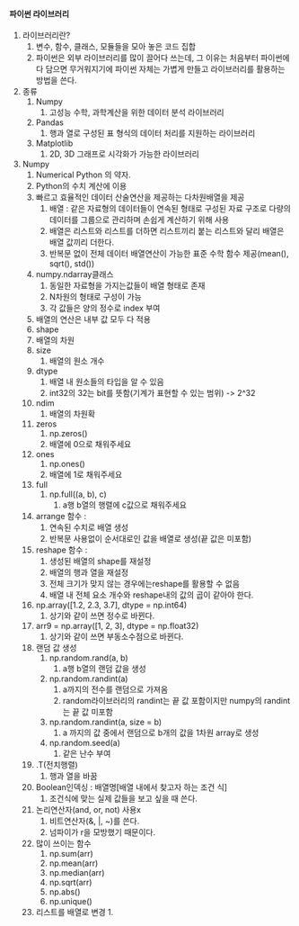 #### 파이썬 라이브러리

1. 라이브러리란?
   1. 변수, 함수, 클래스, 모듈들을 모아 놓은 코드 집합
   2. 파이썬은 외부 라이브러리를 많이 끌어다 쓰는데, 그 이유는 처음부터 파이썬에 다 담으면 무거워지기에 파이썬 자체는 가볍게 만들고 라이브러리를 활용하는 방법을 쓴다.
2. 종류 
   1. Numpy
      1. 고성능 수학, 과학계산을 위한 데이터 분석 라이브러리
   2. Pandas
      1. 행과 열로 구성된 표 형식의 데이터 처리를 지원하는 라이브러리
   3. Matplotlib
      1. 2D, 3D 그래프로 시각화가 가능한 라이브러리
3. Numpy
   1. Numerical Python 의 약자.
   2. Python의 수치 계산에 이용
   3. 빠르고 효율적인 데이터 산술연산을 제공하는 다차원배열을 제공
      1. 배열 : 같은 자료형의 데이터들이 연속된 형태로 구성된 자료 구조로 다량의 데이터를 그룹으로 관리하며 손쉽게 계산하기 위해 사용
      2. 배열은 리스트와 리스트를 더하면 리스트끼리 붙는 리스트와 달리 배열은 배열 값끼리 더한다.
      3. 반복문 없이 전체 데이터 배열연산이 가능한 표준 수학 함수 제공(mean(), sqrt(), std())
   4. numpy.ndarray클래스
      1. 동일한 자료형을 가지는값들이 배열 형태로 존재
      2. N차원의 형태로 구성이 가능
      3. 각 값들은 양의 정수로  index 부여
   5. 배열의 연산은 내부 값 모두 다 적용
   6.  shape
      1. 배열의 차원
   7. size
      1. 배열의 원소 개수
   8. dtype
      1. 배열 내 원소들의 타입을 알 수 있음
      2. int32의  32는 bit를 뜻함(기계가 표현할 수 있는 범위) -> 2^32
   9. ndim
      1. 배열의 차원확
   10. zeros
       1. np.zeros()
       2. 배열에 0으로 채워주세요
   11. ones
       1. np.ones()
       2. 배열에 1로 채워주세요
   12. full
       1. np.full((a, b), c)
          1. a행 b열의 행렬에 c값으로 채워주세요
   13. arrange 함수 : 
       1. 연속된 수치로 배열 생성
       2. 반복문 사용없이 순서대로인 값을 배열로 생성(끝 값은 미포함)
   14. reshape 함수 : 
       1. 생성된 배열의 shape를 재설정
       2. 배열의 행과 열을 재설정
       3. 전체 크기가 맞지 않는 경우에는reshape를 활용할 수 없음
       4. 배열 내 전체 요소 개수와 reshape내의 값의 곱이 같아야 한다.
   15. np.array([1.2, 2.3, 3.7], dtype = np.int64)
       1. 상기와 같이 쓰면 정수로 바뀐다.
   16. arr9 = np.array([1, 2, 3], dtype = np.float32)
       1. 상기와 같이 쓰면 부동소수점으로 바뀐다.
   17. 랜덤 값 생성
       1. np.random.rand(a, b)
          1. a행 b열의 랜덤 값을 생성
       2. np.random.randint(a)
          1. a까지의 전수를 랜덤으로 가져옴
          2. random라이브러리의 randint는 끝 값 포함이지만 numpy의 randint는 끝 값 미포함
       3. np.random.randint(a, size = b)
          1. a 까지의 값 중에서 랜덤으로 b개의 값을 1차원 array로 생성
       4. np.random.seed(a)
          1. 같은 난수 부여
   18. .T(전치행렬)
       1. 행과 열을 바꿈
   19. Boolean인덱싱 : 배열명[배열 내에서 찾고자 하는 조건 식]
       1. 조건식에 맞는 실제 값들을 보고 싶을 때 쓴다.
   20. 논리연산자(and, or, not) 사용x
       1. 비트연산자(&, |, ~)를 쓴다.
       2. 넘파이가 r을 모방했기 때문이다.
   21. 많이 쓰이는 함수
       1. np.sum(arr)
       2. np.mean(arr)
       3. np.median(arr)
       4. np.sqrt(arr)
       5. np.abs()
       6. np.unique()
   22. 리스트를 배열로 변경
       1. 

